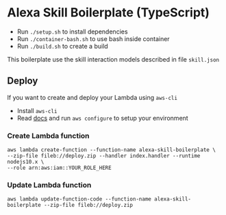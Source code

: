 # Alexa Skill Boilerplate (TypeScript)

- Run `./setup.sh` to install dependencies
- Run `./container-bash.sh` to use bash inside container
- Run `./build.sh` to create a build

This boilerplate use the skill interaction models described in file `skill.json`

## Deploy

If you want to create and deploy your Lambda using `aws-cli`

- Install `aws-cli`
- Read [docs](https://docs.aws.amazon.com/lambda/latest/dg/gettingstarted-awscli.html) and run `aws configure` to setup your environment

### Create Lambda function

```
aws lambda create-function --function-name alexa-skill-boilerplate \
--zip-file fileb://deploy.zip --handler index.handler --runtime nodejs10.x \
--role arn:aws:iam::YOUR_ROLE_HERE
```

### Update Lambda function

```
aws lambda update-function-code --function-name alexa-skill-boilerplate --zip-file fileb://deploy.zip
```


